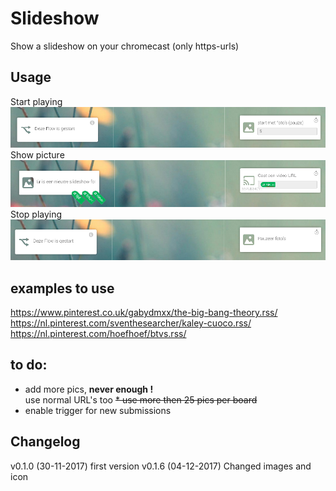 # Slideshow
Show a slideshow on your chromecast 
(only https-urls)

## Usage
Start playing  
![Startplaying](assets/images/startplaying.png)
Show picture  
![Showpicture](assets/images/showpicture.png)
Stop playing  
![Stopplaying](assets/images/stopplaying.png)

## examples to use  
https://www.pinterest.co.uk/gabydmxx/the-big-bang-theory.rss/  
https://nl.pinterest.com/sventhesearcher/kaley-cuoco.rss/  
https://nl.pinterest.com/hoefhoef/btvs.rss/   

## to do:
* add more pics, **never enough !**  
use normal URL's too
<strike>* use more then 25 pics per board</strike>
* enable trigger for new submissions

## Changelog
v0.1.0 (30-11-2017) first version
v0.1.6 (04-12-2017) Changed images and icon